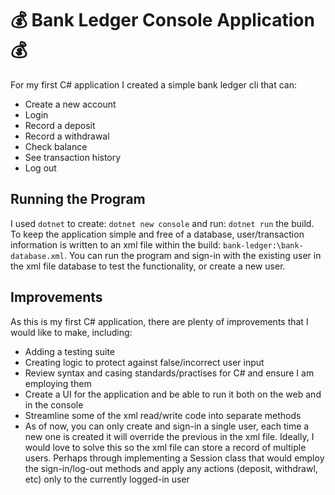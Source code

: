 # 💰 Bank Ledger Console Application 💰
For my first C# application I created a simple bank ledger cli that can:

* Create a new account
* Login
* Record a deposit
* Record a withdrawal
* Check balance
* See transaction history
* Log out

## Running the Program
I used ```dotnet``` to create: ```dotnet new console``` and run: ```dotnet run``` the build. To keep the application simple and free of a database,
user/transaction information is written to an xml file within the build: ```bank-ledger:\bank-database.xml```. You can run the program and
sign-in with the existing user in the xml file database to test the functionality, or create a new user.

## Improvements
As this is my first C# application, there are plenty of improvements that I would like to make, including:
* Adding a testing suite 
* Creating logic to protect against false/incorrect user input
* Review syntax and casing standards/practises for C# and ensure I am employing them
* Create a UI for the application and be able to run it both on the web and in the console
* Streamline some of the xml read/write code into separate methods
* As of now, you can only create and sign-in a single user, each time a new one is created it will override the previous in the xml file.
Ideally, I would love to solve this so the xml file can store a record of multiple users. Perhaps through implementing a Session class that 
would employ the sign-in/log-out methods and apply any actions (deposit, withdrawl, etc) only to the currently logged-in user

